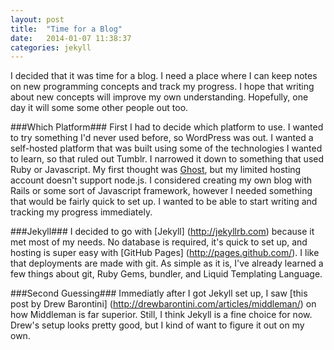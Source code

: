```yaml
---
layout: post
title:  "Time for a Blog"
date:   2014-01-07 11:38:37
categories: jekyll
---
```


I decided that it was time for a blog. I need a place where I can keep notes on new programming concepts and track my progress. I hope that writing about new concepts will improve my own understanding. Hopefully, one day it will some some other people out too.

###Which Platform###
First I had to decide which platform to use. I wanted to try something I'd never used before, so WordPress was out. I wanted a self-hosted platform that was built using some of the technologies I wanted to learn, so that ruled out Tumblr. I narrowed it down to something that used Ruby or Javascript. My first thought was [Ghost](https://ghost.org/), but my limited hosting account doesn't support node.js. I considered creating my own blog with Rails or some sort of Javascript framework, however I needed something that would be fairly quick to set up. I wanted to be able to start writing and tracking my progress immediately.

###Jekyll###
I decided to go with [Jekyll] (http://jekyllrb.com) because it met most of my needs. No database is required, it's quick to set up, and hosting is super easy with [GitHub Pages] (http://pages.github.com/). I like that deployments are made with git. As simple as it is, I've already learned a few things about git, Ruby Gems, bundler, and Liquid Templating Language.

###Second Guessing###
Immediatly after I got Jekyll set up, I saw [this post by Drew Barontini] (http://drewbarontini.com/articles/middleman/) on how Middleman is far superior. Still, I think Jekyll is a fine choice for now. Drew's setup looks pretty good, but I kind of want to figure it out on my own.
